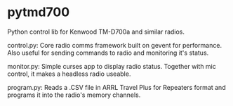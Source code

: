 pytmd700
========

Python control lib for Kenwood TM-D700a and similar radios.

control.py: Core radio comms framework built on gevent for performance. Also
            useful for sending commands to radio and monitoring it's status.

monitor.py: Simple curses app to display radio status. Together with mic
            control, it makes a headless radio useable.

program.py: Reads a .CSV file in ARRL Travel Plus for Repeaters format and
            programs it into the radio's memory channels.

